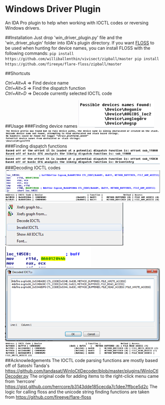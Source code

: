 # Windows Driver Plugin

An IDA Pro plugin to help when working with IOCTL codes or reversing Windows drivers.

##Installation
Just drop 'win_driver_plugin.py' file and the 'win_driver_plugin' folder into IDA's plugin directory.
If you want [FLOSS](https://github.com/fireeye/flare-floss) to be used when hunting for device names, you can install FLOSS with the following commands:
`pip install https://github.com/williballenthin/vivisect/zipball/master
pip install https://github.com/fireeye/flare-floss/zipball/master`

##Shortcuts

*Ctrl+Alt+A* => Find device name    
*Ctrl+Alt+S* => Find the dispatch function    
*Ctrl+Alt+D* => Decode currently selected IOCTL code   

##Usage
###Finding device names
![](/screenshots/find_device_random_avg_driver.PNG)
![](/screenshots/find_device_name_capcom.PNG)
###Finding dispatch functions
![](/screenshots/find_dispatch_random_avg_driver.PNG)
![](/screenshots/find_dispatch_different_avg_driver_fail.PNG)
###Decoding IOCTL codes
![](/screenshots/decode_ioctl_capcom_decoded.PNG)
![](/screenshots/decode_ioctl_summary_table.PNG)
![](/screenshots/decode_ioctl_mark_ioctl_invalid.PNG)
![](/screenshots/decode_ioctl_mark_invalid_only_delete_define.PNG)
![](/screenshots/decode_ioctl_display_all_defines.PNG)
![](/screenshots/decode_all_ioctls_fail.PNG)
##Acknowledgements
The IOCTL code parsing functions are mostly based off of Satoshi Tanda's https://github.com/tandasat/WinIoCtlDecoder/blob/master/plugins/WinIoCtlDecoder.py
The original code for adding items to the right-click menu came from 'herrcore' https://gist.github.com/herrcore/b3143dde185cecda7c1dee7ffbce5d2c
The logic for calling floss and the unicode string finding functions are taken from https://github.com/fireeye/flare-floss
